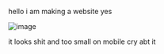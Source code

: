 hello i am making a website yes

![image](https://github.com/CadiWasTired/sleepyandtired/assets/66502340/0042ba3f-f2dc-487a-bc25-e8a2a90fbbf8)

it looks shit and too small on mobile cry abt it
